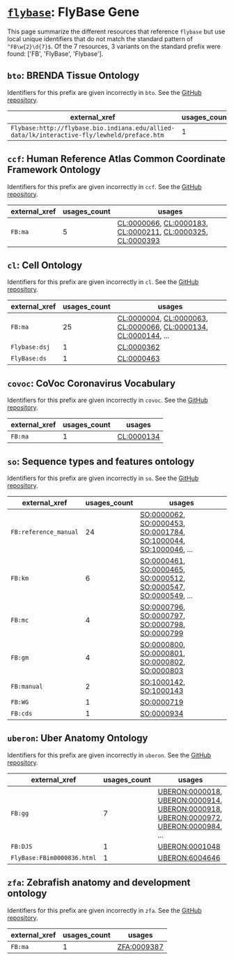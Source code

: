 # [`flybase`](https://bioregistry.io/flybase): FlyBase Gene

This page summarize the different resources that reference `flybase`
but use local unique identifiers that do not match the standard pattern of
`^FB\w{2}\d{7}$`. Of the 7 resources,
3 variants on the standard prefix were found: ['FB', 'FlyBase', 'Flybase'].

## `bto`: BRENDA Tissue Ontology

Identifiers for this prefix are given incorrectly in `bto`. See the [GitHub repository](https://github.com/BRENDA-Enzymes/BTO).

| external_xref                                                                               |   usages_count | usages                                                    |
|---------------------------------------------------------------------------------------------|----------------|-----------------------------------------------------------|
| `Flybase:http://flybase.bio.indiana.edu/allied-data/lk/interactive-fly/lewheld/preface.htm` |              1 | [BTO:0001464](http://purl.obolibrary.org/obo/BTO_0001464) |

## `ccf`: Human Reference Atlas Common Coordinate Framework Ontology

Identifiers for this prefix are given incorrectly in `ccf`. See the [GitHub repository](https://github.com/hubmapconsortium/ccf-ontology).

| external_xref   |   usages_count | usages                                                                                                                                                                                                                                                                                      |
|-----------------|----------------|---------------------------------------------------------------------------------------------------------------------------------------------------------------------------------------------------------------------------------------------------------------------------------------------|
| `FB:ma`         |              5 | [CL:0000066](http://purl.obolibrary.org/obo/CL_0000066), [CL:0000183](http://purl.obolibrary.org/obo/CL_0000183), [CL:0000211](http://purl.obolibrary.org/obo/CL_0000211), [CL:0000325](http://purl.obolibrary.org/obo/CL_0000325), [CL:0000393](http://purl.obolibrary.org/obo/CL_0000393) |

## `cl`: Cell Ontology

Identifiers for this prefix are given incorrectly in `cl`. See the [GitHub repository](https://github.com/obophenotype/cell-ontology).

| external_xref   |   usages_count | usages                                                                                                                                                                                                                                                                                           |
|-----------------|----------------|--------------------------------------------------------------------------------------------------------------------------------------------------------------------------------------------------------------------------------------------------------------------------------------------------|
| `FB:ma`         |             25 | [CL:0000004](http://purl.obolibrary.org/obo/CL_0000004), [CL:0000063](http://purl.obolibrary.org/obo/CL_0000063), [CL:0000066](http://purl.obolibrary.org/obo/CL_0000066), [CL:0000134](http://purl.obolibrary.org/obo/CL_0000134), [CL:0000144](http://purl.obolibrary.org/obo/CL_0000144), ... |
| `Flybase:dsj`   |              1 | [CL:0000362](http://purl.obolibrary.org/obo/CL_0000362)                                                                                                                                                                                                                                          |
| `FlyBase:ds`    |              1 | [CL:0000463](http://purl.obolibrary.org/obo/CL_0000463)                                                                                                                                                                                                                                          |

## `covoc`: CoVoc Coronavirus Vocabulary

Identifiers for this prefix are given incorrectly in `covoc`. See the [GitHub repository](https://github.com/EBISPOT/covoc).

| external_xref   |   usages_count | usages                                                  |
|-----------------|----------------|---------------------------------------------------------|
| `FB:ma`         |              1 | [CL:0000134](http://purl.obolibrary.org/obo/CL_0000134) |

## `so`: Sequence types and features ontology

Identifiers for this prefix are given incorrectly in `so`. See the [GitHub repository](https://github.com/The-Sequence-Ontology/SO-Ontologies).

| external_xref         |   usages_count | usages                                                                                                                                                                                                                                                                                           |
|-----------------------|----------------|--------------------------------------------------------------------------------------------------------------------------------------------------------------------------------------------------------------------------------------------------------------------------------------------------|
| `FB:reference_manual` |             24 | [SO:0000062](http://purl.obolibrary.org/obo/SO_0000062), [SO:0000453](http://purl.obolibrary.org/obo/SO_0000453), [SO:0001784](http://purl.obolibrary.org/obo/SO_0001784), [SO:1000044](http://purl.obolibrary.org/obo/SO_1000044), [SO:1000046](http://purl.obolibrary.org/obo/SO_1000046), ... |
| `FB:km`               |              6 | [SO:0000461](http://purl.obolibrary.org/obo/SO_0000461), [SO:0000465](http://purl.obolibrary.org/obo/SO_0000465), [SO:0000512](http://purl.obolibrary.org/obo/SO_0000512), [SO:0000547](http://purl.obolibrary.org/obo/SO_0000547), [SO:0000549](http://purl.obolibrary.org/obo/SO_0000549), ... |
| `FB:mc`               |              4 | [SO:0000796](http://purl.obolibrary.org/obo/SO_0000796), [SO:0000797](http://purl.obolibrary.org/obo/SO_0000797), [SO:0000798](http://purl.obolibrary.org/obo/SO_0000798), [SO:0000799](http://purl.obolibrary.org/obo/SO_0000799)                                                               |
| `FB:gm`               |              4 | [SO:0000800](http://purl.obolibrary.org/obo/SO_0000800), [SO:0000801](http://purl.obolibrary.org/obo/SO_0000801), [SO:0000802](http://purl.obolibrary.org/obo/SO_0000802), [SO:0000803](http://purl.obolibrary.org/obo/SO_0000803)                                                               |
| `FB:manual`           |              2 | [SO:1000142](http://purl.obolibrary.org/obo/SO_1000142), [SO:1000143](http://purl.obolibrary.org/obo/SO_1000143)                                                                                                                                                                                 |
| `FB:WG`               |              1 | [SO:0000719](http://purl.obolibrary.org/obo/SO_0000719)                                                                                                                                                                                                                                          |
| `FB:cds`              |              1 | [SO:0000934](http://purl.obolibrary.org/obo/SO_0000934)                                                                                                                                                                                                                                          |

## `uberon`: Uber Anatomy Ontology

Identifiers for this prefix are given incorrectly in `uberon`. See the [GitHub repository](https://github.com/obophenotype/uberon).

| external_xref              |   usages_count | usages                                                                                                                                                                                                                                                                                                                                   |
|----------------------------|----------------|------------------------------------------------------------------------------------------------------------------------------------------------------------------------------------------------------------------------------------------------------------------------------------------------------------------------------------------|
| `FB:gg`                    |              7 | [UBERON:0000018](http://purl.obolibrary.org/obo/UBERON_0000018), [UBERON:0000914](http://purl.obolibrary.org/obo/UBERON_0000914), [UBERON:0000918](http://purl.obolibrary.org/obo/UBERON_0000918), [UBERON:0000972](http://purl.obolibrary.org/obo/UBERON_0000972), [UBERON:0000984](http://purl.obolibrary.org/obo/UBERON_0000984), ... |
| `FB:DJS`                   |              1 | [UBERON:0001048](http://purl.obolibrary.org/obo/UBERON_0001048)                                                                                                                                                                                                                                                                          |
| `FlyBase:FBim0000836.html` |              1 | [UBERON:6004646](http://purl.obolibrary.org/obo/UBERON_6004646)                                                                                                                                                                                                                                                                          |

## `zfa`: Zebrafish anatomy and development ontology

Identifiers for this prefix are given incorrectly in `zfa`. See the [GitHub repository](https://github.com/cerivs/zebrafish-anatomical-ontology).

| external_xref   |   usages_count | usages                                                    |
|-----------------|----------------|-----------------------------------------------------------|
| `FB:ma`         |              1 | [ZFA:0009387](http://purl.obolibrary.org/obo/ZFA_0009387) |

